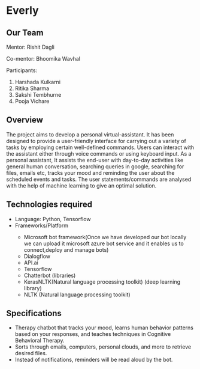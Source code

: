 # Everly

## Our Team
Mentor: Rishit Dagli

Co-mentor: Bhoomika Wavhal

Participants:
<ol> 
  <li> Harshada Kulkarni</li>
  <li> Ritika Sharma</li>
  <li> Sakshi Tembhurne </li>
  <li> Pooja Vichare </li>
</ol>

## Overview
The project aims to develop a personal virtual-assistant. It has been designed to provide a user-friendly interface for carrying out a variety of tasks by employing certain well-defined commands. Users can interact with the assistant either through voice commands or using keyboard input. As a personal assistant, It assists the end-user with day-to-day activities like general human conversation, searching queries in google, searching for files, emails etc, tracks your mood and reminding the user about the scheduled events and tasks. The user statements/commands are analysed with the help of machine learning to give an optimal solution. 

## Technologies required
<ul>
  <li> Language: Python, Tensorflow </li>
  <li> Frameworks/Platform </li>
  <ul> 
    <li> Microsoft bot framework(Once we have developed our bot locally we can upload it microsoft azure bot service and it enables us to connect,deploy and manage bots)<l/i>
    <li> Dialogflow </li>
    <li> API.ai </li>
    <li> Tensorflow</li>
    <li> Chatterbot (libraries)</li>
    <li> KerasNLTK(Natural language processing toolkit) (deep learning library) </li>
    <li> NLTK (Natural language processing toolkit)</li>
  </ul>
</ul>

## Specifications
<ul> 
  <li> Therapy chatbot that tracks your mood, learns human behavior patterns based on  your responses, and teaches techniques in Cognitive Behavioral Therapy.</li>
  <li> Sorts through emails, computers, personal clouds, and more to retrieve desired files.</li>
  <li> Instead of notifications, reminders will be read aloud by the bot.</li>
</ul>
